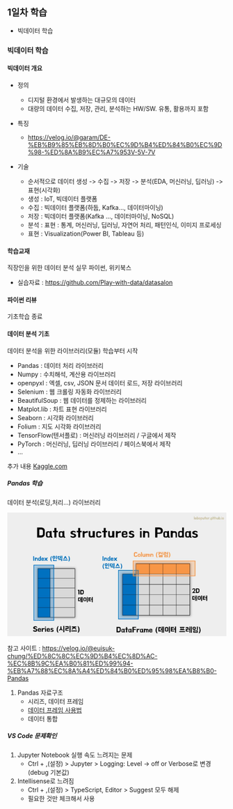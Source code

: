 ## 1일차 학습
- 빅데이터 학습

### 빅데이터 학습

#### 빅데이터 개요
- 정의
    - 디지털 환경에서 발생하는 대규모의 데이터
    - 대량의 데이터 수집, 저장, 관리, 분석하는 HW/SW. 유통, 활용까지 포함
- 특징
    - https://velog.io/@garam/DE-%EB%B9%85%EB%8D%B0%EC%9D%B4%ED%84%B0%EC%9D%98-%ED%8A%B9%EC%A7%953V-5V-7V

- 기술
    - 순서적으로 데이터 생성 -> 수집 -> 저장 -> 분석(EDA, 머신러닝, 딥러닝) -> 표현(시각화)
    - 생성 : IoT, 빅데이터 플랫폼
    - 수집 : 빅데이터 플랫폼(하둡, Kafka..., 데이터마이닝)
    - 저장 : 빅데이터 플랫폼(Kafka ..., 데이터마이닝, NoSQL)
    - 분석 : 표현 : 통계, 머신러닝, 딥러닝, 자연어 처리, 패턴인식, 이미지 프로세싱
    - 표현 : Visualization(Power BI, Tableau 등) 


#### 학습교재
직장인을 위한 데이터 분석 실무 파이썬, 위키북스

- 실습자료 : https://github.com/Play-with-data/datasalon

#### 파이썬 리뷰
기초학습 종료

#### 데이터 분석 기초
데이터 분석을 위한 라이브러리(모듈) 학습부터 시작
- Pandas : 데이터 처리 라이브러리
- Numpy : 수치해석, 계산용 라이브러리
- openpyxl : 엑셀, csv, JSON 문서 데이터 로드, 저장 라이브러리
- Selenium : 웹 크롤링 자동화 라이브러리
- BeautifulSoup : 웹 데이터를 정제하는 라이브러리
- Matplot.lib : 차트 표현 라이브러리
- Seaborn : 시각화 라이브러리
- Folium : 지도 시각화 라이브러리
- TensorFlow(텐서플로) : 머신러닝 라이브러리 / 구글에서 제작
- PyTorch : 머신러닝, 딥러닝 라이브러리 / 페이스북에서 제작
- ...

추가 내용 [Kaggle.com](https://www.kaggle.com/)

##### Pandas 학습
데이터 분석(로딩,처리...) 라이브러리

![자료구조](https://raw.githubusercontent.com/Koeyh/bigdata-analysis-2024/main/images/ba001.png)

참고 사이트 : https://velog.io/@euisuk-chung/%ED%8C%8C%EC%9D%B4%EC%8D%AC-%EC%8B%9C%EA%B0%81%ED%99%94-%EB%A7%88%EC%8A%A4%ED%84%B0%ED%95%98%EA%B8%B0-Pandas

1. Pandas 자료구조
    - 시리즈, 데이터 프레임
    - [데이터 프레임 사용법](https://github.com/Koeyh/bigdata-analysis-2024/blob/main/day01/da01_pandas_basic.ipynb)
    - 데이터 통합

##### VS Code 문제확인
1. Jupyter Notebook 실행 속도 느려지는 문제
    - Ctrl + ,(설정) > Jupyter > Logging: Level -> off or Verbose로 변경(debug 기본값)
2. Intellisense로 느려짐
    - Ctrl + ,(설정) > TypeScript, Editor > Suggest 모두 해제
    - 필요한 것만 체크해서 사용
